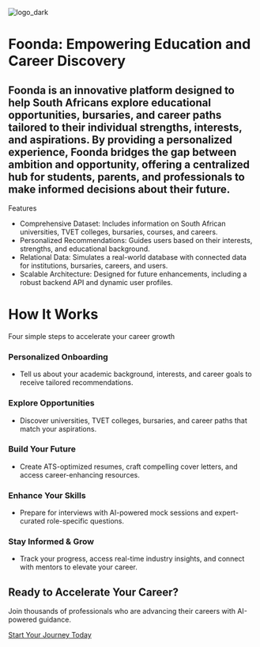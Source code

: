 ![logo_dark](https://github.com/user-attachments/assets/012ecbe7-3274-4e34-9384-3f35ad08a013)

# Foonda: Empowering Education and Career Discovery

## Foonda is an innovative platform designed to help South Africans explore educational opportunities, bursaries, and career paths tailored to their individual strengths, interests, and aspirations. By providing a personalized experience, Foonda bridges the gap between ambition and opportunity, offering a centralized hub for students, parents, and professionals to make informed decisions about their future.
Features

- Comprehensive Dataset: Includes information on South African universities, TVET colleges, bursaries, courses, and careers.
- Personalized Recommendations: Guides users based on their interests, strengths, and educational background.
- Relational Data: Simulates a real-world database with connected data for institutions, bursaries, careers, and users.
- Scalable Architecture: Designed for future enhancements, including a robust backend API and dynamic user profiles.



# How It Works
Four simple steps to accelerate your career growth

### Personalized Onboarding
- Tell us about your academic background, interests, and career goals to receive tailored recommendations.

### Explore Opportunities
- Discover universities, TVET colleges, bursaries, and career paths that match your aspirations.

### Build Your Future
- Create ATS-optimized resumes, craft compelling cover letters, and access career-enhancing resources.

### Enhance Your Skills
- Prepare for interviews with AI-powered mock sessions and expert-curated role-specific questions.

### Stay Informed & Grow
- Track your progress, access real-time industry insights, and connect with mentors to elevate your career.

## Ready to Accelerate Your Career?
Join thousands of professionals who are advancing their careers with AI-powered guidance.

[Start Your Journey Today](https://foonda.ayamash.tech/dashboard)
